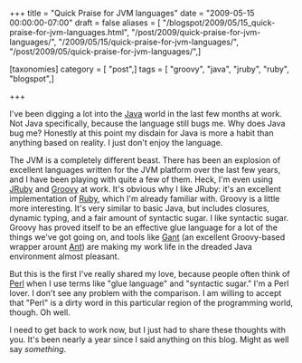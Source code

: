 +++
title = "Quick Praise for JVM languages"
date = "2009-05-15 00:00:00-07:00"
draft = false
aliases = [ "/blogspot/2009/05/15_quick-praise-for-jvm-languages.html", "/post/2009/quick-praise-for-jvm-languages/", "/2009/05/15/quick-praise-for-jvm-languages/", "/post/2009/05/quick-praise-for-jvm-languages/",]

[taxonomies]
category = [ "post",]
tags = [ "groovy", "java", "jruby", "ruby", "blogspot",]

+++

I've been digging a lot into the [Java][] world in the last few months at work.
Not Java specifically, because the language still bugs me. Why does Java bug
me? Honestly at this point my disdain for Java is more a habit than anything
based on reality. I just don't enjoy the language.

[Java]: https://www.java.com/

<!--more-->

[JRuby]: http://jruby.org/
[Gant]: https://gant.github.io/
[Groovy]: http://www.groovy-lang.org/
[Ruby]: https://www.ruby-lang.org/en/
[Ant]: http://ant.apache.org/

The JVM is a completely different beast. There has been an explosion of
excellent languages written for the JVM platform over the last few years, and I
have been playing with quite a few of them. Heck, I'm even using [JRuby][] and
[Groovy][] at work. It's obvious why I like JRuby: it's an excellent
implementation of [Ruby][], which I'm already familiar with. Groovy is a little
more interesting. It's very similar to basic Java, but includes closures,
dynamic typing, and a fair amount of syntactic sugar. I like syntactic sugar.
Groovy has proved itself to be an effective glue language for a lot of the
things we've got going on, and tools like [Gant][] (an excellent Groovy-based
wrapper arount [Ant][]) are making my work life in the dreaded Java environment
almost pleasant.

[Perl]: https://www.perl.org

But this is the first I've really shared my love, because people often think of
[Perl][] when I use terms like "glue language" and "syntactic sugar." I'm a
Perl lover. I don't see any problem with the comparison. I am willing to accept
that "Perl" is a dirty word in this particular region of the programming world,
though. Oh well.

I need to get back to work now, but I just had to share these thoughts with
you. It's been nearly a year since I said anything on this blog. Might as well
say *something*.